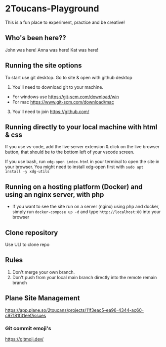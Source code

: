 # 2Toucans-Playground
This is a fun place to experiment, practice and be creative!

## Who's been here??
John was here!
Anna was here!
Kat was here!

## Running the site options

To start use git desktop.
Go to site & open with github desktop


1. You'll need to download git to your machine.
* For windows use https://git-scm.com/download/win
* For mac https://www.git-scm.com/download/mac
   
3. You'll need to join https://github.com/

## Running directly to your local machine with html & css

If you use vs-code, add the live server extension & click on the live browser button, that should be to the bottom left of your vscode screen.

If you use bash, run `xdg-open index.html` in your terminal to open the site in your browser. You
might need to install xdg-open first with `sudo apt install -y xdg-utils`

## Running on a hosting platform (Docker) and using an nginx server, with php

* If you want to see the site run on a server (nginx) using php and docker, simply run `docker-compose up -d` and type `http://localhost:80` into your browser

## Clone repository
Use ULI to clone repo

## Rules

1. Don't merge your own branch.
2. Don't push from your local main branch directly into the remote remain branch

## Plane Site Management

https://app.plane.so/2toucans/projects/11f3eac5-ea96-4344-ac60-c97181f31eef/issues

### Git commit emoji's

https://gitmoji.dev/
